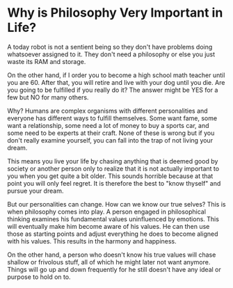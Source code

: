 # Why is Philosophy Very Important in Life?

A today robot is not a sentient being so they don't have problems doing whatsoever assigned to it. They don't need a philosophy or else you just waste its RAM and storage.

On the other hand, if I order you to become a high school math teacher until you are 60. After that, you will retire and live with your dog until you die. Are you going to be fulfilled if you really do it? The answer might be YES for a few but NO for many others.

Why? Humans are complex organisms with different personalities and everyone has different ways to fulfill themselves. Some want fame, some want a relationship, some need a lot of money to buy a sports car, and some need to be experts at their craft. None of these is wrong but if you don't really examine yourself, you can fall into the trap of not living your dream.

This means you live your life by chasing anything that is deemed good by society or another person only to realize that it is not actually important to you when you get quite a bit older. This sounds horrible because at that point you will only feel regret. It is therefore the best to "know thyself" and pursue your dream.

But our personalities can change. How can we know our true selves? This is when philosophy comes into play. A person engaged in philosophical thinking examines his fundamental values uninfluenced by emotions. This will eventually make him become aware of his values. He can then use those as starting points and adjust everything he does to become aligned with his values. This results in the harmony and happiness.

On the other hand, a person who doesn't know his true values will chase shallow or frivolous stuff, all of which he might later not want anymore. Things will go up and down frequently for he still doesn't have any ideal or purpose to hold on to.

